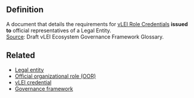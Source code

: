 ## Definition

A document that details the requirements for [vLEI Role Credentials](vlei-role-credential.md) **issued to** official representatives of a Legal Entity.\
[Source](https://www.gleif.org/vlei/introducing-the-vlei-ecosystem-governance-framework/2022-02-07_verifiable-lei-vlei-ecosystem-governance-framework-glossary-draft-publication_v0.9-draft.pdf): Draft vLEI Ecosystem Governance Framework Glossary.

## Related

- [Legal entity](legal-entity.md)
- [Official organizational role (OOR)](official-organizational-role.md)
- [vLEI credential](vlei-credential.md)
- [Governance framework](governance-framework.md)
